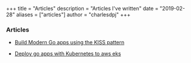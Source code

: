 +++
title = "Articles"
description = "Articles I've written"
date = "2019-02-28"
aliases = ["articles"]
author = "charlesdpj"
+++

### Articles

- [Build Modern Go apps using the KISS pattern](https://github.com/yuin/goldmark)

- [Deploy go apps with Kubernetes to aws eks](https://github.com/yuin/goldmark)
